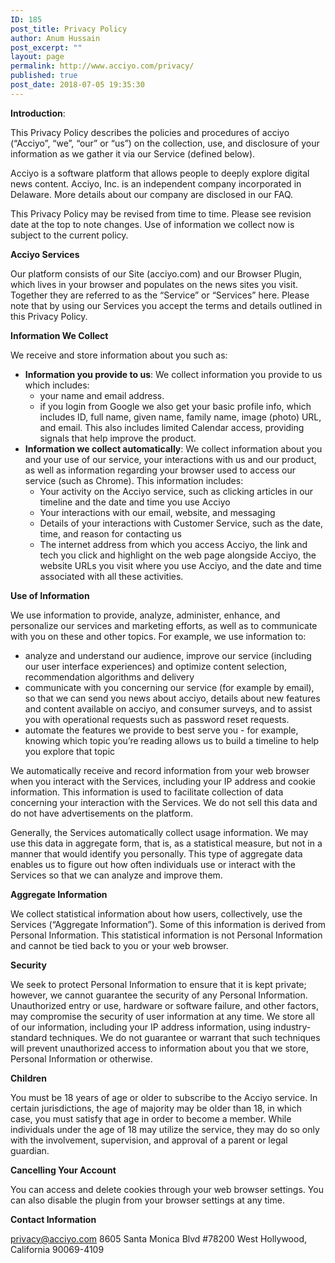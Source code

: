 ```yaml
---
ID: 185
post_title: Privacy Policy
author: Anum Hussain
post_excerpt: ""
layout: page
permalink: http://www.acciyo.com/privacy/
published: true
post_date: 2018-07-05 19:35:30
---
```

<b>Introduction</b><span style="font-weight: 400;">: </span>

<span style="font-weight: 400;">This Privacy Policy describes the policies and procedures of acciyo (“Acciyo”, “we”, “our” or “us”) on the collection, use, and disclosure of your information as we gather it via our Service (defined below).</span>

<span style="font-weight: 400;">Acciyo is a software platform that allows people to deeply explore digital news content. Acciyo, Inc. is an independent company incorporated in Delaware. More details about our company are disclosed in our FAQ.</span>

<span style="font-weight: 400;">This Privacy Policy may be revised from time to time. Please see revision date at the top to note changes. Use of information we collect now is subject to the current policy.</span>

<b>Acciyo Services</b>

<span style="font-weight: 400;">Our platform consists of our Site (acciyo.com) and our Browser Plugin, which lives in your browser and populates on the news sites you visit. Together they are referred to as the “Service” or “Services” here. Please note that by using our Services you accept the terms and details outlined in this Privacy Policy. </span>

<b>Information We Collect</b>

<span style="font-weight: 400;">We receive and store information about you such as:</span>
<ul>
 	<li style="font-weight: 400;"><b>Information you provide to us</b><span style="font-weight: 400;">: We collect information you provide to us which includes:</span>
<ul>
 	<li style="font-weight: 400;"><span style="font-weight: 400;">your name and email address. </span></li>
 	<li style="font-weight: 400;"><span style="font-weight: 400;">if you login from Google we also get your basic profile info, which includes ID, full name, given name, family name, image (photo) URL, and email. This also includes limited Calendar access, providing signals that help improve the product. </span></li>
</ul>
</li>
 	<li style="font-weight: 400;"><b>Information we collect automatically</b><span style="font-weight: 400;">: We collect information about you and your use of our service, your interactions with us and our product, as well as information regarding your browser used to access our service (such as Chrome). This information includes:</span>
<ul>
 	<li style="font-weight: 400;"><span style="font-weight: 400;">Your activity on the Acciyo service, such as clicking articles in our timeline and the date and time you use Acciyo</span></li>
 	<li style="font-weight: 400;"><span style="font-weight: 400;">Your interactions with our email, website, and messaging</span></li>
 	<li style="font-weight: 400;"><span style="font-weight: 400;">Details of your interactions with Customer Service, such as the date, time, and reason for contacting us</span></li>
 	<li style="font-weight: 400;"><span style="font-weight: 400;">The internet address from which you access Acciyo, the link and tech you click and highlight on the web page alongside Acciyo, the website URLs you visit where you use Acciyo, and the date and time associated with all these activities. </span></li>
</ul>
</li>
</ul>
<b>Use of Information</b>

<span style="font-weight: 400;">We use information to provide, analyze, administer, enhance, and personalize our services and marketing efforts, as well as to communicate with you on these and other topics. For example, we use information to:</span>
<ul>
 	<li style="font-weight: 400;"><span style="font-weight: 400;">analyze and understand our audience, improve our service (including our user interface experiences) and optimize content selection, recommendation algorithms and delivery</span></li>
 	<li style="font-weight: 400;"><span style="font-weight: 400;">communicate with you concerning our service (for example by email), so that we can send you news about acciyo, details about new features and content available on acciyo, and consumer surveys, and to assist you with operational requests such as password reset requests. </span></li>
 	<li style="font-weight: 400;"><span style="font-weight: 400;">automate the features we provide to best serve you - for example, knowing which topic you’re reading allows us to build a timeline to help you explore that topic</span></li>
</ul>
<span style="font-weight: 400;">We automatically receive and record information from your web browser when you interact with the Services, including your IP address and cookie information. This information is used to facilitate collection of data concerning your interaction with the Services. We do not sell this data and do not have advertisements on the platform. </span>

<span style="font-weight: 400;">Generally, the Services automatically collect usage information. We may use this data in aggregate form, that is, as a statistical measure, but not in a manner that would identify you personally. This type of aggregate data enables us to figure out how often individuals use or interact with the Services so that we can analyze and improve them.</span>

<b>Aggregate Information</b>

<span style="font-weight: 400;">We collect statistical information about how users, collectively, use the Services (“Aggregate Information”). Some of this information is derived from Personal Information. This statistical information is not Personal Information and cannot be tied back to you or your web browser.</span>

<b>Security</b>

<span style="font-weight: 400;">We seek to protect Personal Information to ensure that it is kept private; however, we cannot guarantee the security of any Personal Information. Unauthorized entry or use, hardware or software failure, and other factors, may compromise the security of user information at any time. We store all of our information, including your IP address information, using industry-standard techniques. We do not guarantee or warrant that such techniques will prevent unauthorized access to information about you that we store, Personal Information or otherwise.</span>

<b>Children</b>

<span style="font-weight: 400;">You must be 18 years of age or older to subscribe to the Acciyo service. In certain jurisdictions, the age of majority may be older than 18, in which case, you must satisfy that age in order to become a member. While individuals under the age of 18 may utilize the service, they may do so only with the involvement, supervision, and approval of a parent or legal guardian.</span>

<b>Cancelling Your Account</b>

<span style="font-weight: 400;">You can access and delete cookies through your web browser settings. You can also disable the plugin from your browser settings at any time. </span>

<b>Contact Information</b>

<a href="mailto:privacy@acciyo.com"><span style="font-weight: 400;">privacy@acciyo.com</span></a> <span style="font-weight: 400;">
</span><span style="font-weight: 400;">8605 Santa Monica Blvd #78200 West Hollywood, California 90069-4109</span>